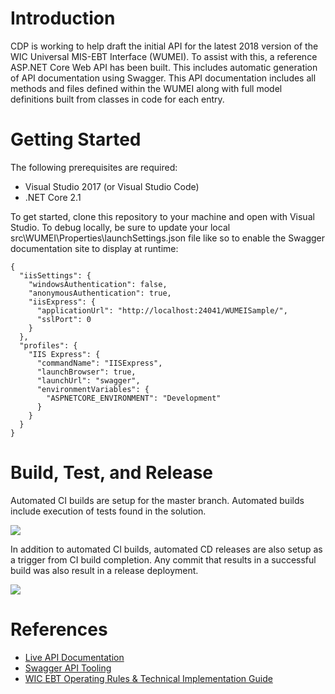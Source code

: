 # Introduction 

CDP is working to help draft the initial API for the latest 2018 version of the WIC Universal MIS-EBT Interface (WUMEI). To assist with this, a reference ASP<span>.NET</span> Core Web API has been built. This includes automatic generation of API documentation using Swagger. This API documentation includes all methods and files defined within the WUMEI along with full model definitions built from classes in code for each entry.

# Getting Started

The following prerequisites are required:
* Visual Studio 2017 (or Visual Studio Code)
* .NET Core 2.1

To get started, clone this repository to your machine and open with Visual Studio. To debug locally, be sure to update your local src\WUMEI\Properties\launchSettings.json file like so to enable the Swagger documentation site to display at runtime:

```
{
  "iisSettings": {
    "windowsAuthentication": false,
    "anonymousAuthentication": true,
    "iisExpress": {
      "applicationUrl": "http://localhost:24041/WUMEISample/",
      "sslPort": 0
    }
  },
  "profiles": {
    "IIS Express": {
      "commandName": "IISExpress",
      "launchBrowser": true,
      "launchUrl": "swagger",
      "environmentVariables": {
        "ASPNETCORE_ENVIRONMENT": "Development"
      }
    }
  }
}
```

# Build, Test, and Release

Automated CI builds are setup for the master branch. Automated builds include execution of tests found in the solution.

[<img src="https://cdpinc.visualstudio.com/_apis/public/build/definitions/b60ff22e-6fe0-469e-b948-1a18c5a2ae5d/3/badge"/>](https://cdpinc.visualstudio.com/WUMEI/_build/index?definitionId=3)

In addition to automated CI builds, automated CD releases are also setup as a trigger from CI build completion. Any commit that results in a successful build was also result in a release deployment.

[<img src="https://cdpinc.vsrm.visualstudio.com/_apis/public/Release/badge/b60ff22e-6fe0-469e-b948-1a18c5a2ae5d/1/1"/>](https://cdpinc.visualstudio.com/WUMEI/_release?definitionId=1&_a=releases)

# References

* [Live API Documentation](https://ebtkickoff.cdpehs.com/WUMEISample/swagger/)
* [Swagger API Tooling](https://swagger.io/)
* [WIC EBT Operating Rules & Technical Implementation Guide](https://www.fns.usda.gov/wic/wic-ebt-operating-rules-technical-implementation-guide)